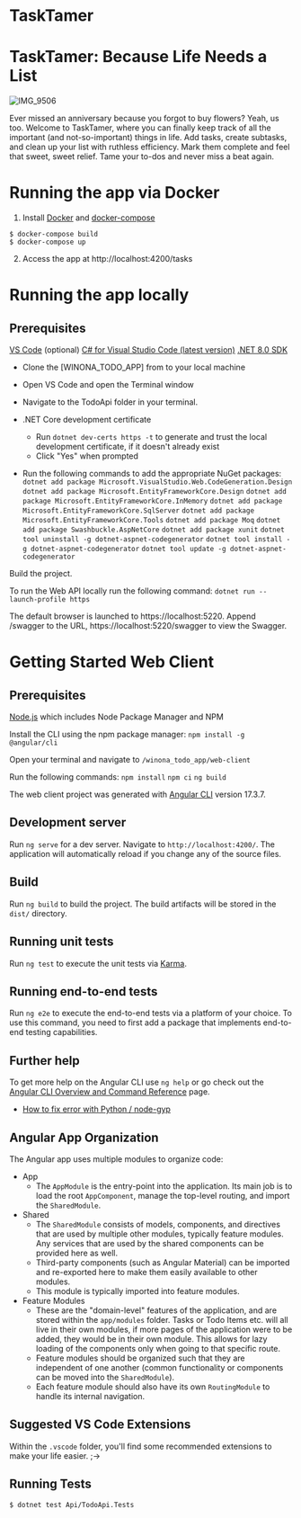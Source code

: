 # TaskTamer

# TaskTamer: Because Life Needs a List

![IMG_9506](https://github.com/prawl/winona_todo_app/assets/3402498/73e4c8e2-6f89-49b7-8c61-eec068c34822)

Ever missed an anniversary because you forgot to buy flowers? Yeah, us too. Welcome to TaskTamer, where you can finally keep track of all the important (and not-so-important) things in life. Add tasks, create subtasks, and clean up your list with ruthless efficiency. Mark them complete and feel that sweet, sweet relief. Tame your to-dos and never miss a beat again.

# Running the app via Docker
1. Install [Docker](https://docs.docker.com/engine/install/) and [docker-compose](https://docs.docker.com/compose/install/)
```
$ docker-compose build
$ docker-compose up
```

2. Access the app at http://localhost:4200/tasks

# Running the app locally

## Prerequisites
[VS Code](https://code.visualstudio.com/download)  (optional)
[C# for Visual Studio Code (latest version)](https://marketplace.visualstudio.com/items?itemName=ms-dotnettools.csharp)
[.NET 8.0 SDK](https://dotnet.microsoft.com/en-us/download/dotnet/8.0)

- Clone the [WINONA_TODO_APP] from  to your local machine
- Open VS Code and open the Terminal window

- Navigate to the TodoApi folder in your terminal.

- .NET Core development certificate
    - Run `dotnet dev-certs https -t` to generate and trust the local development certificate, if it doesn't already exist
    - Click "Yes" when prompted

- Run the following commands to add the appropriate NuGet packages:
`dotnet add package Microsoft.VisualStudio.Web.CodeGeneration.Design`
`dotnet add package Microsoft.EntityFrameworkCore.Design`
`dotnet add package Microsoft.EntityFrameworkCore.InMemory`
`dotnet add package Microsoft.EntityFrameworkCore.SqlServer`
`dotnet add package Microsoft.EntityFrameworkCore.Tools`
`dotnet add package Moq`
`dotnet add package Swashbuckle.AspNetCore`
`dotnet add package xunit`
`dotnet tool uninstall -g dotnet-aspnet-codegenerator`
`dotnet tool install -g dotnet-aspnet-codegenerator`
`dotnet tool update -g dotnet-aspnet-codegenerator`

Build the project.

To run the Web API locally run the following command:
`dotnet run --launch-profile https`

The default browser is launched to https://localhost:5220. Append /swagger to the URL, https://localhost:5220/swagger to view the Swagger.

# Getting Started Web Client

## Prerequisites
[Node.js](https://nodejs.org/en) which includes Node Package Manager and NPM

Install the CLI using the npm package manager:
`npm install -g @angular/cli`

Open your terminal and navigate to `/winona_todo_app/web-client`

Run the following commands:
`npm install`
`npm ci`
`ng build`

The web client project was generated with [Angular CLI](https://github.com/angular/angular-cli) version 17.3.7.

## Development server

Run `ng serve` for a dev server. Navigate to `http://localhost:4200/`. The application will automatically reload if you change any of the source files.

## Build

Run `ng build` to build the project. The build artifacts will be stored in the `dist/` directory.

## Running unit tests

Run `ng test` to execute the unit tests via [Karma](https://karma-runner.github.io).

## Running end-to-end tests

Run `ng e2e` to execute the end-to-end tests via a platform of your choice. To use this command, you need to first add a package that implements end-to-end testing capabilities.

## Further help

To get more help on the Angular CLI use `ng help` or go check out the [Angular CLI Overview and Command Reference](https://angular.io/cli) page.

  - [How to fix error with Python / node-gyp](https://hisk.io/how-to-fix-node-js-gyp-err-cant-find-python-executable-python-on-windows/)

  ## Angular App Organization
The Angular app uses multiple modules to organize code:
- App
    - The `AppModule` is the entry-point into the application.  Its main job is to load the root `AppComponent`, manage the top-level routing, and import the `SharedModule`.
- Shared
    - The `SharedModule` consists of models, components, and directives that are used by multiple other modules, typically feature modules.  Any services that are used by the shared components can be provided here as well.
    - Third-party components (such as Angular Material) can be imported and re-exported here to make them easily available to other modules.
    - This module is typically imported into feature modules.
- Feature Modules
   - These are the "domain-level" features of the application, and are stored within the `app/modules` folder. Tasks or Todo Items etc. will all live in their own modules, if more pages of the application were to be added, they would be in their own module. This allows for lazy loading of the components only when going to that specific route. 
   - Feature modules should be organized such that they are independent of one another (common functionality or components can be moved into the `SharedModule`).
   - Each feature module should also have its own `RoutingModule` to handle its internal navigation.

## Suggested VS Code Extensions

Within the `.vscode` folder, you'll find some recommended extensions to make your life easier. ;->

## Running Tests
```
$ dotnet test Api/TodoApi.Tests
```